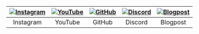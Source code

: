 

| [![Instagram](/path/to/instagram-image.png)](https://instagram.com/jonasvindahl) | [![YouTube](/path/to/youtube-image.png)](https://youtube.com/jonasvindahl) | [![GitHub](/path/to/github-image.png)](https://github.com/jonasvindahl) | [![Discord](/path/to/discord-image.png)](https://discordapp.com/users/jonasvindahl) | [![Blogpost](/path/to/blogpost-image.png)](/blogpost) |
|:---------------------------------------------------------------------------------:|:--------------------------------------------------------------------------:|:-----------------------------------------------------------------------:|:---------------------------------------------------------------------------------:|:-------------------------------------------------------------------------------:|
| Instagram | YouTube | GitHub | Discord | Blogpost |
